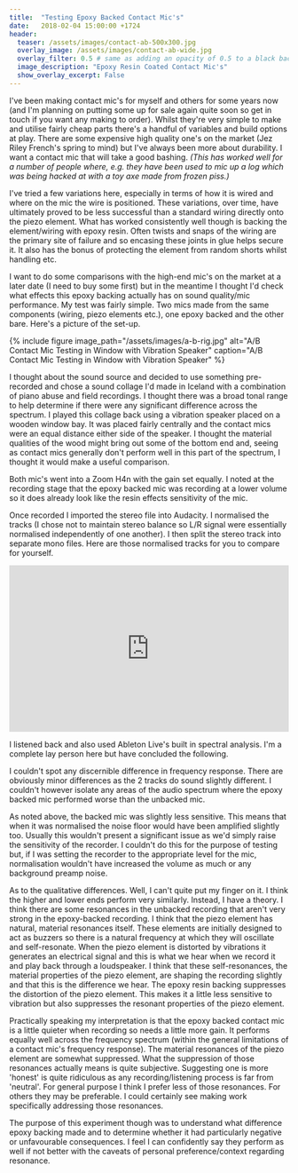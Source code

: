 ```yaml
---
title:  "Testing Epoxy Backed Contact Mic's"
date:   2018-02-04 15:00:00 +1724
header:
  teaser: /assets/images/contact-ab-500x300.jpg
  overlay_image: /assets/images/contact-ab-wide.jpg
  overlay_filter: 0.5 # same as adding an opacity of 0.5 to a black background
  image_description: "Epoxy Resin Coated Contact Mic's"
  show_overlay_excerpt: False
---
```


I've been making contact mic's for myself and others for some years now (and I'm planning on putting some up for sale again quite soon so get in touch if you want any making to order). Whilst they're very simple to make and utilise fairly cheap parts there's a handful of variables and build options at play. There are some expensive high quality one's on the market (Jez Riley French's spring to mind) but I've always been more about durability. I want a contact mic that will take a good bashing. _(This has worked well for a number of people where, e.g. they have been used to mic up a log which was being hacked at with a toy axe made from frozen piss.)_

I've tried a few variations here, especially in terms of how it is wired and where on the mic the wire is positioned. These variations, over time, have ultimately proved to be less successful than a standard wiring directly onto the piezo element. What has worked consistently well though is backing the element/wiring with epoxy resin. Often twists and snaps of the wiring are the primary site of failure and so encasing these joints in glue helps secure it. It also has the bonus of protecting the element from random shorts whilst handling etc.

I want to do some comparisons with the high-end mic's on the market at a later date (I need to buy some first) but in the meantime I thought I'd check what effects this epoxy backing actually has on sound quality/mic performance. My test was fairly simple. Two mics made from the same components (wiring, piezo elements etc.), one epoxy backed and the other bare. Here's a picture of the set-up.

{% include figure image_path="/assets/images/a-b-rig.jpg" alt="A/B Contact Mic Testing in Window with Vibration Speaker" caption="A/B Contact Mic Testing in Window with Vibration Speaker" %}

I thought about the sound source and decided to use something pre-recorded and chose a sound collage I'd made in Iceland with a combination of piano abuse and field recordings. I thought there was a broad tonal range to help determine if there were any significant difference across the spectrum. I played this collage back using a vibration speaker placed on a wooden window bay. It was placed fairly centrally and the contact mics were an equal distance either side of the speaker. I thought the material qualities of the wood might bring out some of the bottom end and, seeing as contact mics generally don't perform well in this part of the spectrum, I thought it would make a useful comparison.

Both mic's went into a Zoom H4n with the gain set equally. I noted at the recording stage that the epoxy backed mic was recording at a lower volume so it does already look like the resin effects sensitivity of the mic.

Once recorded I imported the stereo file into Audacity. I normalised the tracks (I chose not to maintain stereo balance so L/R signal were essentially normalised independently of one another). I then split the stereo track into separate mono files. Here are those normalised tracks for you to compare for yourself.

<iframe width="100%" height="300" scrolling="no" frameborder="no" allow="autoplay" src="https://w.soundcloud.com/player/?url=https%3A//api.soundcloud.com/playlists/439471452&amp;color=%23ff5500&amp;auto_play=false&amp;hide_related=false&amp;show_comments=true&amp;show_user=true&amp;show_reposts=false&amp;show_teaser=true&amp;visual=true"></iframe>

I listened back and also used Ableton Live's built in spectral analysis. I'm a complete lay person here but have concluded the following.

I couldn't spot any discernible difference in frequency response. There are obviously minor differences as the 2 tracks do sound slightly different. I couldn't however isolate any areas of the audio spectrum where the epoxy backed mic performed worse than the unbacked mic.

As noted above, the backed mic was slightly less sensitive. This means that when it was normalised the noise floor would have been amplified slightly too. Usually this wouldn't present a significant issue as we'd simply raise the sensitivity of the recorder. I couldn't do this for the purpose of testing but, if I was setting the recorder to the appropriate level for the mic, normalisation wouldn't have increased the volume as much or any background preamp noise.

As to the qualitative differences. Well, I can't quite put my finger on it. I think the higher and lower ends perform very similarly. Instead, I have a theory. I think there are some resonances in the unbacked recording that aren't very strong in the epoxy-backed recording. I think that the piezo element has natural, material resonances itself. These elements are initially designed to act as buzzers so there is a natural frequency at which they will oscillate and self-resonate. When the piezo element is distorted by vibrations it generates an electrical signal and this is what we hear when we record it and play back through a loudspeaker. I think that these self-resonances, the material properties of the piezo element, are shaping the recording slightly and that this is the difference we hear. The epoxy resin backing suppresses the distortion of the piezo element. This makes it a little less sensitive to vibration but also suppresses the resonant properties of the piezo element.

Practically speaking my interpretation is that the epoxy backed contact mic is a little quieter when recording so needs a little more gain. It performs equally well across the frequency spectrum (within the general limitations of a contact mic's frequency response). The material resonances of the piezo element are somewhat suppressed. What the suppression of those resonances actually means is quite subjective. Suggesting one is more 'honest' is quite ridiculous as any recording/listening process is far from 'neutral'. For general purpose I think I prefer less of those resonances. For others they may be preferable. I could certainly see making work specifically addressing those resonances.

The purpose of this experiment though was to understand what difference epoxy backing made and to determine whether it had particularly negative or unfavourable consequences. I feel I can confidently say they perform as well if not better with the caveats of personal preference/context regarding resonance.
